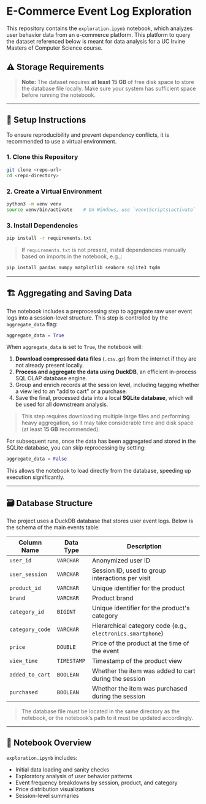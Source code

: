 # E-Commerce Event Log Exploration

This repository contains the `exploration.ipynb` notebook, which analyzes user behavior data from an e-commerce platform. This platform to query the dataset referenced below is meant for data analysis for a UC Irvine Masters of Computer Science course.

## ⚠️ Storage Requirements

> **Note:** The dataset requires **at least 15 GB** of free disk space to store the database file locally. Make sure your system has sufficient space before running the notebook.

---

## 🔧 Setup Instructions

To ensure reproducibility and prevent dependency conflicts, it is recommended to use a virtual environment.

### 1. Clone this Repository

```bash
git clone <repo-url>
cd <repo-directory>
```

### 2. Create a Virtual Environment

```bash
python3 -m venv venv
source venv/bin/activate    # On Windows, use `venv\Scripts\activate`
```

### 3. Install Dependencies

```bash
pip install -r requirements.txt
```

> If `requirements.txt` is not present, install dependencies manually based on imports in the notebook, e.g.,:

```bash
pip install pandas numpy matplotlib seaborn sqlite3 tqdm
```

---

## 🏗️ Aggregating and Saving Data

The notebook includes a preprocessing step to aggregate raw user event logs into a session-level structure. This step is controlled by the `aggregate_data` flag:

```python
aggregate_data = True
```

When `aggregate_data` is set to `True`, the notebook will:

1. **Download compressed data files** (`.csv.gz`) from the internet if they are not already present locally.
2. **Process and aggregate the data using DuckDB**, an efficient in-process SQL OLAP database engine.
3. Group and enrich records at the session level, including tagging whether a view led to an "add to cart" or a purchase.
4. Save the final, processed data into a local **SQLite database**, which will be used for all downstream analysis.

> This step requires downloading multiple large files and performing heavy aggregation, so it may take considerable time and disk space (at least **15 GB** recommended).

For subsequent runs, once the data has been aggregated and stored in the SQLite database, you can skip reprocessing by setting:

```python
aggregate_data = False
```

This allows the notebook to load directly from the database, speeding up execution significantly.

---

## 🗃️ Database Structure

The project uses a DuckDB database that stores user event logs. Below is the schema of the main events table:

| Column Name     | Data Type   | Description                                                 |
| --------------- | ----------- | ----------------------------------------------------------- |
| `user_id`       | `VARCHAR`   | Anonymized user ID                                          |
| `user_session`  | `VARCHAR`   | Session ID, used to group interactions per visit            |
| `product_id`    | `VARCHAR`   | Unique identifier for the product                           |
| `brand`         | `VARCHAR`   | Product brand                                               |
| `category_id`   | `BIGINT`    | Unique identifier for the product's category                |
| `category_code` | `VARCHAR`   | Hierarchical category code (e.g., `electronics.smartphone`) |
| `price`         | `DOUBLE`    | Price of the product at the time of the event               |
| `view_time`     | `TIMESTAMP` | Timestamp of the product view                               |
| `added_to_cart` | `BOOLEAN`   | Whether the item was added to cart during the session       |
| `purchased`     | `BOOLEAN`   | Whether the item was purchased during the session           |

> The database file must be located in the same directory as the notebook, or the notebook’s path to it must be updated accordingly.

---

## 📓 Notebook Overview

`exploration.ipynb` includes:

- Initial data loading and sanity checks
- Exploratory analysis of user behavior patterns
- Event frequency breakdowns by session, product, and category
- Price distribution visualizations
- Session-level summaries
